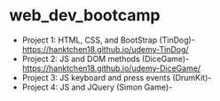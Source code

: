 # web_dev_bootcamp
 
* Project 1: HTML, CSS, and BootStrap (TinDog)- https://hanktchen18.github.io/udemy-TinDog/
* Project 2: JS and DOM methods (DiceGame)- https://hanktchen18.github.io/udemy-DiceGame/
* Project 3: JS keyboard and press events (DrumKit)-
* Project 4: JS and JQuery (Simon Game)- 
